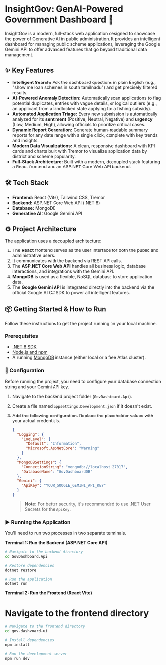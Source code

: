 # InsightGov: GenAI-Powered Government Dashboard 🚀

InsightGov is a modern, full-stack web application designed to showcase the power of Generative AI in public administration. It provides an intelligent dashboard for managing public scheme applications, leveraging the Google Gemini API to offer advanced features that go beyond traditional data management.



## ✨ Key Features

* **Intelligent Search:** Ask the dashboard questions in plain English (e.g., "show me loan schemes in south tamilnadu") and get precisely filtered results.
* **AI-Powered Anomaly Detection:** Automatically scan applications to flag potential duplicates, entries with vague details, or logical outliers (e.g., an applicant from a landlocked state applying for a fishing subsidy).
* **Automated Application Triage:** Every new submission is automatically analyzed for its **sentiment** (Positive, Neutral, Negative) and **urgency** (Low, Medium, High), allowing officials to prioritize critical cases.
* **Dynamic Report Generation:** Generate human-readable summary reports for any date range with a single click, complete with key trends and insights.
* **Modern Data Visualizations:** A clean, responsive dashboard with KPI cards and charts built with Tremor to visualize application data by district and scheme popularity.
* **Full-Stack Architecture:** Built with a modern, decoupled stack featuring a React frontend and an ASP.NET Core Web API backend.

## 🛠️ Tech Stack

* **Frontend:** React (Vite), Tailwind CSS, Tremor
* **Backend:** ASP.NET Core Web API (.NET 8)
* **Database:** MongoDB
* **Generative AI:** Google Gemini API

## ⚙️ Project Architecture

The application uses a decoupled architecture:
1.  The **React** frontend serves as the user interface for both the public and administrative users.
2.  It communicates with the backend via REST API calls.
3.  The **ASP.NET Core Web API** handles all business logic, database interactions, and integrations with the Gemini API.
4.  **MongoDB** is used as a flexible, NoSQL database to store application data.
5.  The **Google Gemini API** is integrated directly into the backend via the official Google AI C# SDK to power all intelligent features.

## 📦 Getting Started & How to Run

Follow these instructions to get the project running on your local machine.

### Prerequisites

* [.NET 8 SDK](https://dotnet.microsoft.com/download/dotnet/8.0)
* [Node.js and npm](https://nodejs.org/en/)
* A running [MongoDB](https://www.mongodb.com/try/download/community) instance (either local or a free Atlas cluster).

### 🔌 Configuration

Before running the project, you need to configure your database connection string and your Gemini API key.

1.  Navigate to the backend project folder (`GovDashboard.Api`).
2.  Create a file named `appsettings.Development.json` if it doesn't exist.
3.  Add the following configuration. Replace the placeholder values with your actual credentials.

    ```json
    {
      "Logging": {
        "LogLevel": {
          "Default": "Information",
          "Microsoft.AspNetCore": "Warning"
        }
      },
      "MongoDBSettings": {
        "ConnectionString": "mongodb://localhost:27017",
        "DatabaseName": "GovDashboardDB"
      },
      "Gemini": {
        "ApiKey": "YOUR_GOOGLE_GEMINI_API_KEY"
      }
    }
    ```
    > **Note:** For better security, it's recommended to use .NET User Secrets for the `ApiKey`.

### ▶️ Running the Application

You'll need to run two processes in two separate terminals.

**Terminal 1: Run the Backend (ASP.NET Core API)**

```bash
# Navigate to the backend directory
cd GovDashboard.Api

# Restore dependencies
dotnet restore

# Run the application
dotnet run
```

**Terminal 2: Run the Frontend (React Vite)**

# Navigate to the frontend directory
```bash
# Navigate to the frontend directory
cd gov-dashvoard-ui

# Install dependencies
npm install

# Run the development server
npm run dev
```